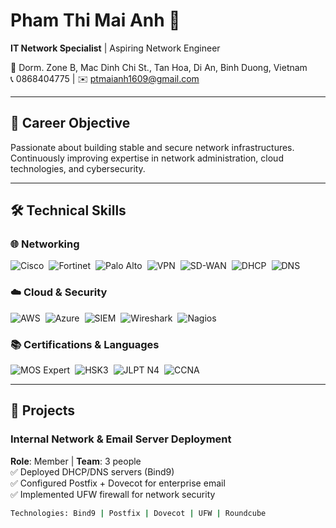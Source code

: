# Pham Thi Mai Anh 👋
**IT Network Specialist** | Aspiring Network Engineer  

📍 Dorm. Zone B, Mac Dinh Chi St., Tan Hoa, Di An, Binh Duong, Vietnam  
📞 0868404775 | ✉️ ptmaianh1609@gmail.com  

---

## 🎯 Career Objective  
Passionate about building stable and secure network infrastructures. Continuously improving expertise in network administration, cloud technologies, and cybersecurity.  

---

## 🛠️ Technical Skills  

### 🌐 Networking  
<div style="display: flex; flex-wrap: wrap; gap: 8px;">  
  <img src="https://img.shields.io/badge/Cisco-1BA0D7?style=for-the-badge&logo=cisco&logoColor=white" alt="Cisco">  
  <img src="https://img.shields.io/badge/Fortinet-EE3124?style=for-the-badge&logo=fortinet&logoColor=white" alt="Fortinet">  
  <img src="https://img.shields.io/badge/Palo%20Alto-FF6A13?style=for-the-badge&logo=paloalto&logoColor=white" alt="Palo Alto">  
  <img src="https://img.shields.io/badge/VPN-0077B5?style=for-the-badge&logo=protonvpn&logoColor=white" alt="VPN">  
  <img src="https://img.shields.io/badge/SD--WAN-009688?style=for-the-badge&logo=sdwan&logoColor=white" alt="SD-WAN">  
  <img src="https://img.shields.io/badge/DHCP-FF6D00?style=for-the-badge&logo=dhcp&logoColor=white" alt="DHCP">  
  <img src="https://img.shields.io/badge/DNS-0033AA?style=for-the-badge&logo=dns&logoColor=white" alt="DNS">  
</div>  

### ☁️ Cloud & Security  
<div style="display: flex; flex-wrap: wrap; gap: 8px;">  
  <img src="https://img.shields.io/badge/AWS-232F3E?style=for-the-badge&logo=amazonaws&logoColor=white" alt="AWS">  
  <img src="https://img.shields.io/badge/Azure-0089D6?style=for-the-badge&logo=microsoftazure&logoColor=white" alt="Azure">  
  <img src="https://img.shields.io/badge/SIEM-4B32C3?style=for-the-badge&logo=splunk&logoColor=white" alt="SIEM">  
  <img src="https://img.shields.io/badge/Wireshark-1679A7?style=for-the-badge&logo=wireshark&logoColor=white" alt="Wireshark">  
  <img src="https://img.shields.io/badge/Nagios-1EB300?style=for-the-badge&logo=nagios&logoColor=white" alt="Nagios">  
</div>  

### 📚 Certifications & Languages  
<div style="display: flex; flex-wrap: wrap; gap: 8px;">  
  <img src="https://img.shields.io/badge/MOS%20Expert-217346?style=for-the-badge&logo=microsoftoffice&logoColor=white" alt="MOS Expert">  
  <img src="https://img.shields.io/badge/HSK3-FF0000?style=for-the-badge&logo=chinese&logoColor=white" alt="HSK3">  
  <img src="https://img.shields.io/badge/JLPT%20N4-000000?style=for-the-badge&logo=japanese&logoColor=white" alt="JLPT N4">  
  <img src="https://img.shields.io/badge/CCNA%20(in%20progress)-1BA0D7?style=for-the-badge&logo=cisco&logoColor=white" alt="CCNA">  
</div>  

---

## 🚀 Projects  

### Internal Network & Email Server Deployment  
**Role**: Member | **Team**: 3 people  
✅ Deployed DHCP/DNS servers (Bind9)  
✅ Configured Postfix + Dovecot for enterprise email  
✅ Implemented UFW firewall for network security  

```bash
Technologies: Bind9 | Postfix | Dovecot | UFW | Roundcube
